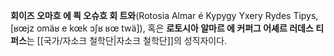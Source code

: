 **회이즈 오마흐 에 쾩 오슈흐 회 트와**(Rotosia Almar é Kypygy Yxery Rydes Tipys, [ʁœjz omäʁ e kœk ɔʃʁ ʁœ twä]), 혹은 **로토시아 알마르 에 커퍼그 어셰르 러데스 티퍼스**는 [[국가/자소크 철학단|자소크 철학단]]의 성직자이다.